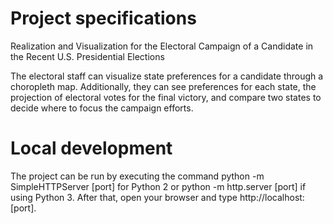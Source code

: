 # Project specifications
Realization and Visualization for the Electoral Campaign of a Candidate in the Recent U.S. Presidential Elections

The electoral staff can visualize state preferences for a candidate through a choropleth map. Additionally, they can see preferences for each state, the projection of electoral votes for the final victory, and compare two states to decide where to focus the campaign efforts.

# Local development
The project can be run by executing the command python -m SimpleHTTPServer [port] for Python 2 or python -m http.server [port] if using Python 3. After that, open your browser and type http://localhost:[port].

